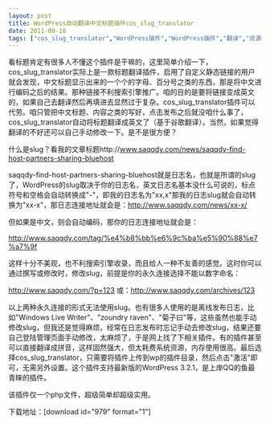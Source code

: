 ```yaml
---
layout: post
title: WordPress自动翻译中文标题插件cos_slug_translator		
date: 2011-09-18
tags: ["cos_slug_translator","WordPress插件","WordPress插件","翻译","资源"]
---
```


看标题肯定有很多人不懂这个插件是干嘛的，这里简单介绍一下，cos_slug_translator实际上是一款标题翻译插件，启用了自定义静态链接的用户就会发现，中文标题显示出来的一个个的字母、百分号之类的东西，那是将中文进行编码之后的结果。那种链接不利搜索引擎推广。咱的目的是要将链接变成英文的，如果自己去翻译然后再填进去显然过于复杂。cos_slug_translator插件可以代劳。咱只管把中文标题、内容之类的写好，点击发布之后就没咱什么事了，cos_slug_translator自动将标题翻译成英文了（基于谷歌翻译）。当然，如果觉得翻译的不好还可以自己手动修改一下。是不是很方便？

什么是slug？看我的文章标题http://www.saqqdy.com/news/saqqdy-find-host-partners-sharing-bluehost

saqqdy-find-host-partners-sharing-bluehost就是日志名，也就是所谓的slug了，WordPress的slug取决于你的日志名，英文日志名基本没什么可说的，标点符号和空格会自动转换成"-"，即我的日志名为"xx,x"那我的日志slug就会自动转换为"xx-x"，那日志连接地址就会是：http://www.saqqdy.com/news/xx-x/

但如果是中文，则会自动编码，那你的日志连接地址就会是：

http://www.saqqdy.com/tag/%e4%b8%bb%e6%9c%ba%e5%90%88%e7%a7%9f

这样十分不美观，也不利搜索引擎收录，而且给人一种不友善的感觉。这时你可以通过撰写或修改时，修改slug，前提是你的永久连接选择不能以数字命名：

http://www.saqqdy.com/?p=123 或：http://www.saqqdy.com/archives/123

以上两种永久连接的形式无法使用slug。也有很多人使用的是离线发布日志，比如"Windows Live Writer"、"zoundry raven"、"菊子曰"等，这些虽然也能手动修改slug，但我还是觉得麻烦，经常在日志发布时忘记手动去修改slug，结果还要自己登陆管理页面手动修改，太麻烦了，于是网上找了下相关插件。有的插件甚至可以直接翻译成拼音，这样固然强大，但太耗费系统资源，内存使用很高。最后选择cos_slug_translator，只需要将插件上传到wp的插件目录，然后点击"激活"即可，无需另外设置。这个插件支持最新版的WordPress 3.2.1，是上岸QQ的鱼最青睐的插件。

该插件仅一个php文件，超级简单却超级实用。

下载地址：[download id="979" format="1"]		